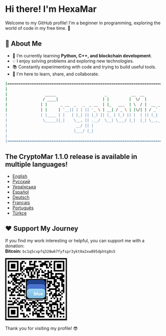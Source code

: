 # Hi there! I'm HexaMar 

Welcome to my GitHub profile! I'm a beginner in programming, exploring the world of code in my free time. 🚀

## 🔧 About Me
- 🌱 I’m currently learning **Python, C++, and blockchain development**.
- 💡 I enjoy solving problems and exploring new technologies.
- 📚 Constantly experimenting with code and trying to build useful tools.
- 🚀 I'm here to learn, share, and collaborate.

```bash
|=========================================================================================|
|                                                                                         |
|                 _____                      _           __  __                           |
|                / ____|                    | |         |  \/  |                          |
|               | |      _ __  _   _  _ __  | |_   ___  | \  / |  __ _  _ __              |
|               | |     | '__|| | | || '_ \ | __| / _ \ | |\/| | / _` || '__|             | 
|               | |____ | |   | |_| || |_) || |_ | (_) || |  | || (_| || |                |
|                \_____||_|    \__, || .__/  \__| \___/ |_|  |_| \__,_||_|                |
|                               __/ || |                                                  |
|                              |___/ |_|                                                  |
|                                                                                         |
|=========================================================================================|
```

## The CryptoMar 1.1.0 release is available in multiple languages!
- [English](https://github.com/HexaMar/CryptoMar_EN)
- [Русский](https://github.com/HexaMar/CryptoMar_RU)
- [Українська](https://github.com/HexaMar/CryptoMar_UA)
- [Español](https://github.com/HexaMar/CryptoMar_ES)
- [Deutsch](https://github.com/HexaMar/CryptoMar_DE)
- [Français](https://github.com/HexaMar/CryptoMar_FR)
- [Português](https://github.com/HexaMar/CryptoMar_PT)
- [Türkçe](https://github.com/HexaMar/CryptoMar_TR)

## ❤️ Support My Journey
If you find my work interesting or helpful, you can support me with a donation:  
**Bitcoin:** `bc1q5cxpfq328w67fyfspr3ykt0a2xw895dphtg8s5`  

<p align="left">
  <img src="https://raw.githubusercontent.com/HexaMar/HexaMar/main/qr.png" alt="QR for Bitcoin donation" width="200">
</p>


Thank you for visiting my profile! 😎
